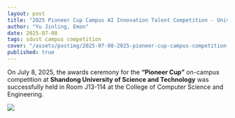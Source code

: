 ```yaml
---
layout: post
title: "2025 Pioneer Cup Campus AI Innovation Talent Competition - University & Enterprise Collaboration"
author: "Yu Jinling, Emon"
date: 2025-07-08
tags: sdust campus competition
cover: "/assets/postimg/2025-07-08-2025-pioneer-cup-campus-competition-cn-cover.png"
published: true
---
```


On July 8, 2025, the awards ceremony for the **“Pioneer Cup”** on-campus competition at **Shandong University of Science and Technology** was successfully held in Room J13-114 at the College of Computer Science and Engineering.

<div class="text-center mb-3">
    <img class="img-fluid img-thumbnail" style="max-height: 400px;"
        src="{{ '/assets/postimg/2025-07-08-2025-pioneer-cup-campus-competition-cn-cover.png' | relative_url }}" />
</div>
